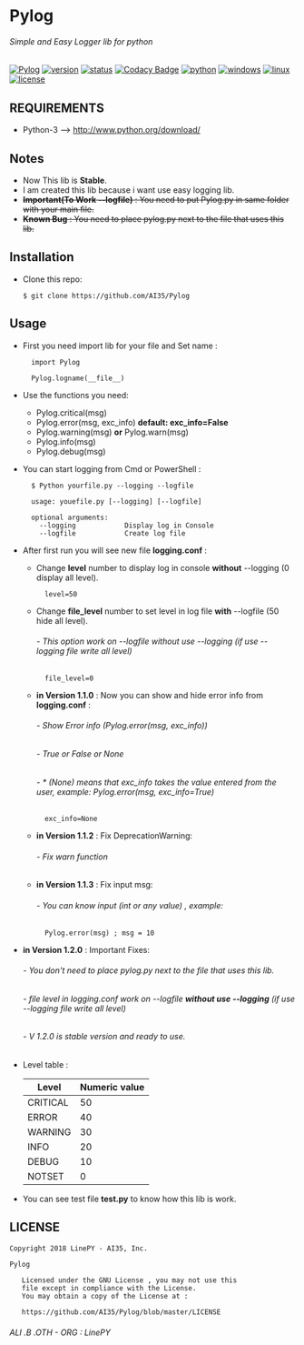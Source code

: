 # Pylog
###### Simple and Easy Logger lib for python

[![Pylog](https://img.shields.io/badge/build-passing-brightgreen.svg)]()
[![version](https://img.shields.io/badge/version-1.2.0-green.svg)]()
[![status](https://img.shields.io/badge/status-stable-brightgreen.svg)]()
[![Codacy Badge](https://api.codacy.com/project/badge/Grade/677f082650b54782b947b429dd1c35ce)](https://www.codacy.com/project/alosh.othman55/Pylog/dashboard?utm_source=github.com&amp;utm_medium=referral&amp;utm_content=AI35/Pylog&amp;utm_campaign=Badge_Grade_Dashboard)
[![python](https://img.shields.io/badge/python-3-blue.svg)](http://www.python.org/download/)
[![windows](https://img.shields.io/badge/windows-tested-brightgreen.svg)]()
[![linux](https://img.shields.io/badge/linux-tested-brightgreen.svg)]()
[![license](https://img.shields.io/badge/license-GNU-blue.svg)](https://github.com/AI35/Python-Service/blob/master/LICENSE)

## REQUIREMENTS
- Python-3 --> http://www.python.org/download/

## Notes
- Now This lib is **Stable**.
- I am created this lib because i want use easy logging lib.
- ~~**Important(To Work --logfile)** : You need to put Pylog.py in same folder with your main file.~~
- ~~**Known Bug** : You need to place pylog.py next to the file that uses this lib.~~

## Installation

- Clone this repo:
	
	```
	$ git clone https://github.com/AI35/Pylog
	```

## Usage
- First you need import lib for your file and Set name :
  ```
    import Pylog
    
    Pylog.logname(__file__)
  ```
- Use the functions you need:
  - Pylog.critical(msg)
  - Pylog.error(msg, exc_info) **default: exc_info=False**
  - Pylog.warning(msg) **or** Pylog.warn(msg)
  - Pylog.info(msg)
  - Pylog.debug(msg)
- You can start logging from Cmd or PowerShell :
  ```
    $ Python yourfile.py --logging --logfile
    
    usage: youefile.py [--logging] [--logfile]
    
    optional arguments:
      --logging            Display log in Console
      --logfile            Create log file
  ```
- After first run you will see new file **logging.conf** :
  - Change **level** number to display log in console **without** --logging (0 display all level).
  	```
  	  level=50
  	```
  - Change **file_level** number to set level in log file **with** --logfile (50 hide all level).
  	###### - This option work on --logfile without use --logging (if use --logging file write all level)
  	```
   	  file_level=0
  	```
  - **in Version 1.1.0** : Now you can show and hide error info from **logging.conf** :
  	###### - Show Error info (Pylog.error(msg, exc_info))
	###### - True or False or None
	###### - * (None) means that exc_info takes the value entered from the user, example: Pylog.error(msg, exc_info=True)
  	```
  	  exc_info=None
  	```
  - **in Version 1.1.2** : Fix DeprecationWarning:
  	###### - Fix warn function
	
  - **in Version 1.1.3** : Fix input msg:
  	###### - You can know input (int or any value) , example:
	```
	  Pylog.error(msg) ; msg = 10
	```
 - **in Version 1.2.0** : Important Fixes:
 	###### - You don't need to place pylog.py next to the file that uses this lib.
	###### - file level in logging.conf work on --logfile **without use --logging** (if use --logging file write all level)
	###### - V 1.2.0 is stable version and ready to use.
- Level table :

    | Level  | Numeric value |
    | ------------- | ------------- |
    | CRITICAL  | 50  |
    | ERROR  | 40  |
    | WARNING  | 30  |
    | INFO  | 20  |
    | DEBUG  | 10  |
    | NOTSET  | 0  |
    
- You can see test file **test.py** to know how this lib is work.


  
## LICENSE
```
Copyright 2018 LinePY - AI35, Inc.

Pylog

   Licensed under the GNU License , you may not use this
   file except in compliance with the License.
   You may obtain a copy of the License at :

   https://github.com/AI35/Pylog/blob/master/LICENSE
```
###### ALI .B .OTH - ORG : LinePY  
